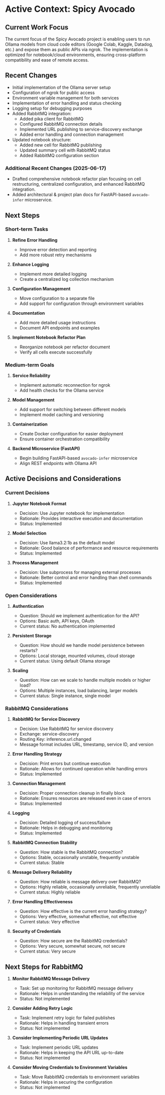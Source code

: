# Active Context: Spicy Avocado

## Current Work Focus

The current focus of the Spicy Avocado project is enabling users to run Ollama models from cloud code editors (Google Colab, Kaggle, Datadog, etc.) and expose them as public APIs via ngrok. The implementation is optimized for notebook/cloud environments, ensuring cross-platform compatibility and ease of remote access.

## Recent Changes

- Initial implementation of the Ollama server setup
- Configuration of ngrok for public access
- Environment variable management for both services
- Implementation of error handling and status checking
- Logging setup for debugging purposes
- Added RabbitMQ integration:
  - Added pika client for RabbitMQ
  - Configured RabbitMQ connection details
  - Implemented URL publishing to service-discovery exchange
  - Added error handling and connection management
- Updated notebook structure:
  - Added new cell for RabbitMQ publishing
  - Updated summary cell with RabbitMQ status
  - Added RabbitMQ configuration section

### Additional Recent Changes (2025-06-17)
- Drafted comprehensive notebook refactor plan focusing on cell restructuring, centralized configuration, and enhanced RabbitMQ integration.
- Added architectural & project plan docs for FastAPI-based `avocado-infer` microservice.

## Next Steps

### Short-term Tasks

1. **Refine Error Handling**
   - Improve error detection and reporting
   - Add more robust retry mechanisms

2. **Enhance Logging**
   - Implement more detailed logging
   - Create a centralized log collection mechanism

3. **Configuration Management**
   - Move configuration to a separate file
   - Add support for configuration through environment variables

4. **Documentation**
   - Add more detailed usage instructions
   - Document API endpoints and examples

5. **Implement Notebook Refactor Plan**
   - Reorganize notebook per refactor document
   - Verify all cells execute successfully

### Medium-term Goals

1. **Service Reliability**
   - Implement automatic reconnection for ngrok
   - Add health checks for the Ollama service

2. **Model Management**
   - Add support for switching between different models
   - Implement model caching and versioning

3. **Containerization**
   - Create Docker configuration for easier deployment
   - Ensure container orchestration compatibility

4. **Backend Microservice (FastAPI)**
   - Begin building FastAPI-based `avocado-infer` microservice
   - Align REST endpoints with Ollama API

## Active Decisions and Considerations

### Current Decisions

1. **Jupyter Notebook Format**
   - Decision: Use Jupyter notebook for implementation
   - Rationale: Provides interactive execution and documentation
   - Status: Implemented

2. **Model Selection**
   - Decision: Use llama3.2:1b as the default model
   - Rationale: Good balance of performance and resource requirements
   - Status: Implemented

3. **Process Management**
   - Decision: Use subprocess for managing external processes
   - Rationale: Better control and error handling than shell commands
   - Status: Implemented

### Open Considerations

1. **Authentication**
   - Question: Should we implement authentication for the API?
   - Options: Basic auth, API keys, OAuth
   - Current status: No authentication implemented

2. **Persistent Storage**
   - Question: How should we handle model persistence between restarts?
   - Options: Local storage, mounted volumes, cloud storage
   - Current status: Using default Ollama storage

3. **Scaling**
   - Question: How can we scale to handle multiple models or higher load?
   - Options: Multiple instances, load balancing, larger models
   - Current status: Single instance, single model

### RabbitMQ Considerations

1. **RabbitMQ for Service Discovery**
   - Decision: Use RabbitMQ for service discovery
   - Exchange: service-discovery
   - Routing Key: inference.url.changed
   - Message format includes URL, timestamp, service ID, and version

2. **Error Handling Strategy**
   - Decision: Print errors but continue execution
   - Rationale: Allows for continued operation while handling errors
   - Status: Implemented

3. **Connection Management**
   - Decision: Proper connection cleanup in finally block
   - Rationale: Ensures resources are released even in case of errors
   - Status: Implemented

4. **Logging**
   - Decision: Detailed logging of success/failure
   - Rationale: Helps in debugging and monitoring
   - Status: Implemented

5. **RabbitMQ Connection Stability**
   - Question: How stable is the RabbitMQ connection?
   - Options: Stable, occasionally unstable, frequently unstable
   - Current status: Stable

6. **Message Delivery Reliability**
   - Question: How reliable is message delivery over RabbitMQ?
   - Options: Highly reliable, occasionally unreliable, frequently unreliable
   - Current status: Highly reliable

7. **Error Handling Effectiveness**
   - Question: How effective is the current error handling strategy?
   - Options: Very effective, somewhat effective, not effective
   - Current status: Very effective

8. **Security of Credentials**
   - Question: How secure are the RabbitMQ credentials?
   - Options: Very secure, somewhat secure, not secure
   - Current status: Very secure

## Next Steps for RabbitMQ

1. **Monitor RabbitMQ Message Delivery**
   - Task: Set up monitoring for RabbitMQ message delivery
   - Rationale: Helps in understanding the reliability of the service
   - Status: Not implemented

2. **Consider Adding Retry Logic**
   - Task: Implement retry logic for failed publishes
   - Rationale: Helps in handling transient errors
   - Status: Not implemented

3. **Consider Implementing Periodic URL Updates**
   - Task: Implement periodic URL updates
   - Rationale: Helps in keeping the API URL up-to-date
   - Status: Not implemented

4. **Consider Moving Credentials to Environment Variables**
   - Task: Move RabbitMQ credentials to environment variables
   - Rationale: Helps in securing the configuration
   - Status: Not implemented